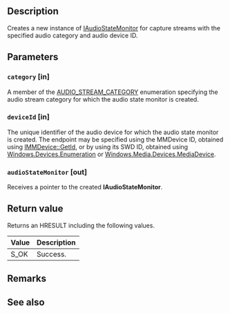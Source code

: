 ## Description

Creates a new instance of [IAudioStateMonitor](https://learn.microsoft.com/windows/win32/api/audiostatemonitorapi/nn-audiostatemonitorapi-iaudiostatemonitor) for capture streams with the specified audio category and audio device ID.

## Parameters

### `category` [in]

A member of the [AUDIO_STREAM_CATEGORY](https://learn.microsoft.com/windows/win32/api/audiosessiontypes/ne-audiosessiontypes-audio_stream_category) enumeration specifying the audio stream category for which the audio state monitor is created.

### `deviceId` [in]

The unique identifier of the audio device for which the audio state monitor is created. The endpoint may be specified using the MMDevice ID, obtained using [IMMDevice::GetId](https://learn.microsoft.com/windows/win32/api/mmdeviceapi/nf-mmdeviceapi-immdevice-getid), or by using its SWD ID, obtained using [Windows.Devices.Enumeration](https://learn.microsoft.com/uwp/api/windows.devices.enumeration) or [Windows.Media.Devices.MediaDevice](https://learn.microsoft.com/uwp/api/windows.media.devices.mediadevice).

### `audioStateMonitor` [out]

Receives a pointer to the created **IAudioStateMonitor**.

## Return value

Returns an HRESULT including the following values.

| Value | Description |
|-------|-------------|
| S_OK | Success. |

## Remarks

## See also